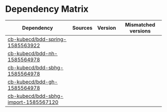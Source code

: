 # Dependency Matrix

Dependency | Sources | Version | Mismatched versions
---------- | ------- | ------- | -------------------
[cb-kubecd/bdd-spring-1585563922](https://github.com/cb-kubecd/bdd-spring-1585563922.git) |  | []() | 
[cb-kubecd/bdd-nh-1585564978](https://github.com/cb-kubecd/bdd-nh-1585564978.git) |  | []() | 
[cb-kubecd/bdd-sbhg-1585564978](https://github.com/cb-kubecd/bdd-sbhg-1585564978.git) |  | []() | 
[cb-kubecd/bdd-gh-1585564978](https://github.com/cb-kubecd/bdd-gh-1585564978.git) |  | []() | 
[cb-kubecd/bdd-sbhg-import-1585567120](https://github.com/cb-kubecd/bdd-sbhg-import-1585567120.git) |  | []() | 
